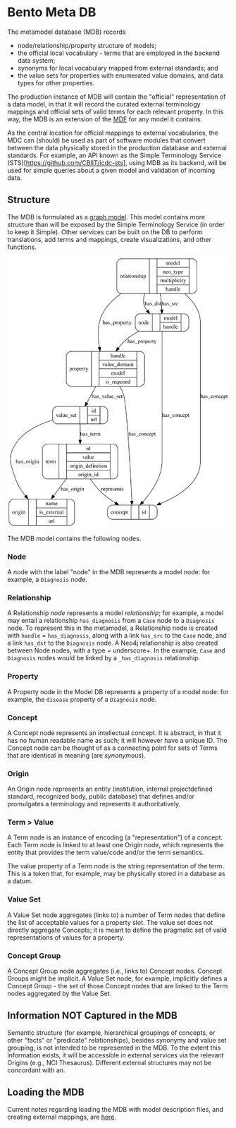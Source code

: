 # Bento Meta DB 

The metamodel database (MDB) records
- node/relationship/property structure of models;
- the official local vocabulary - terms that are employed in the backend data system;
- synonyms for local vocabulary mapped from external standards; and
- the value sets for properties with enumerated value domains, and data types for other properties.

The production instance of MDB will contain the "official" representation of a data model, in that it will record the curated external terminology mappings and official sets of valid terms for each relevant property. In this way, the MDB is an extension of the [MDF](https://github.com/CBIIT/bento-mdf) for any model it contains.

As the central location for official mappings to external vocabularies, the MDC can (should) be used as part of software modules that convert between the data physically stored in the production database and external standards. For example, an API known as the Simple Terminology Service (STS)[https://github.com/CBIIT/icdc-sts], using MDB as its backend, will be used for simple queries about a given model and validation of incoming data.

## Structure

The MDB is formulated as a [graph model](https://en.wikipedia.org/wiki/Graph_database#Labeled-property_graph). This model contains more structure than will be exposed by the Simple Terminology Service (in order to keep it Simple). Other services can be built on the DB to perform translations, add terms and mappings, create visualizations, and other functions.

![metamodel graphic](./metamodel.svg)

The MDB model contains the following nodes.

### Node 

A node with the label "node" in the MDB represents a model node: for example, a `Diagnosis` node. 

### Relationship

A Relationship _node_ represents a model _relationship_; for example, a model may entail a relationship `has_diagnosis` from a `Case` node to a `Diagnosis` node. To represent this in the metamodel, a Relationship node is created with `handle` = `has_diagnosis`, along with a link `has_src` to the `Case` node, and a link `has_dst` to the `Diagnosis` node. A Neo4j relationship is also created between Node nodes, with a type = underscore+<relationship handle>. In the example, `Case` and `Diagnosis` nodes would be linked by a `_has_diagnosis` relationship.


### Property

A Property node in the Model DB  represents a property of a model node: for example, the `disease` property of a `Diagnosis` node. 

### Concept

A Concept node represents an intellectual concept. It is abstract, in that it has no human readable name as such; it will however have a unique ID. The Concept node can be thought of as a connecting point for sets of Terms that are identical in meaning (are _synonymous_).

### Origin

An Origin node represents an entity (institution, internal projectdefined standard, recognized body, public database) that defines and/or promulgates a terminology and represents it authoritatively.

### Term > Value

A Term node is an instance of encoding (a "representation") of a concept. Each Term node is linked to at least one Origin node, which represents the entity that provides the term value/code and/or the term semantics.

The value property of a Term node is the string representation of the term. This is a token that, for example, may be physically stored in a database as a datum.

### Value Set

A Value Set node aggregates (links to) a number of Term nodes that define the list of acceptable values for a property slot. The value set does not directly aggregate Concepts; it is meant to define the pragmatic set of valid representations of values for a property.

### Concept Group 

A Concept Group node aggregates (i.e., links to) Concept nodes. Concept Groups might be implicit. A Value Set node, for example, implicitly defines a Concept Group - the set of those Concept nodes that are linked to the Term nodes aggregated by the Value Set.

## Information NOT Captured in the MDB

Semantic structure (for example, hierarchical groupings of concepts, or other "facts" or "predicate" relationships), besides synonymy and value set grouping, is not intended to be represented in the MDB. To the extent this information exists, it will be accessible in external services via the relevant Origins (e.g., NCI Thesaurus). Different external structures may not be concordant with an.

## Loading the MDB

Current notes regarding loading the MDB with model description files, and creating external mappings, are [here](./loaders/load-meta.md).







 
